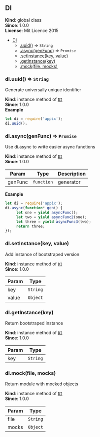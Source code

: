 <a name="DI"></a>

## DI
**Kind**: global class  
**Since**: 1.0.0  
**License**: Mit Licence 2015  

* [DI](#DI)
    * [.uuid()](#DI+uuid) ⇒ <code>String</code>
    * [.async(genFunc)](#DI+async) ⇒ <code>Promise</code>
    * [.setInstance(key, value)](#DI+setInstance)
    * [.getInstance(key)](#DI+getInstance)
    * [.mock(file, mocks)](#DI+mock)

<a name="DI+uuid"></a>

### dI.uuid() ⇒ <code>String</code>
Generate universally unique identifier

**Kind**: instance method of <code>[DI](#DI)</code>  
**Since**: 1.0.0  
**Example**  
```js
let di = require('appix');
di.uuid();
```
<a name="DI+async"></a>

### dI.async(genFunc) ⇒ <code>Promise</code>
Use di.async to write easier async functions

**Kind**: instance method of <code>[DI](#DI)</code>  
**Since**: 1.0.0  

| Param | Type | Description |
| --- | --- | --- |
| genFunc | <code>function</code> | generator |

**Example**  
```js
let di = require('appix');
di.async(function* gen() {
     let one = yield asyncFunc();
     let two = yield asyncFunc2(one);
     let three = yield asyncFunc3(two);
     return three;
});
```
<a name="DI+setInstance"></a>

### dI.setInstance(key, value)
Add instance of bootstraped version

**Kind**: instance method of <code>[DI](#DI)</code>  
**Since**: 1.0.0  

| Param | Type |
| --- | --- |
| key | <code>String</code> | 
| value | <code>Object</code> | 

<a name="DI+getInstance"></a>

### dI.getInstance(key)
Return bootstraped instance

**Kind**: instance method of <code>[DI](#DI)</code>  
**Since**: 1.0.0  

| Param | Type |
| --- | --- |
| key | <code>String</code> | 

<a name="DI+mock"></a>

### dI.mock(file, mocks)
Return module with mocked objects

**Kind**: instance method of <code>[DI](#DI)</code>  
**Since**: 1.0.0  

| Param | Type |
| --- | --- |
| file | <code>String</code> | 
| mocks | <code>Object</code> | 

